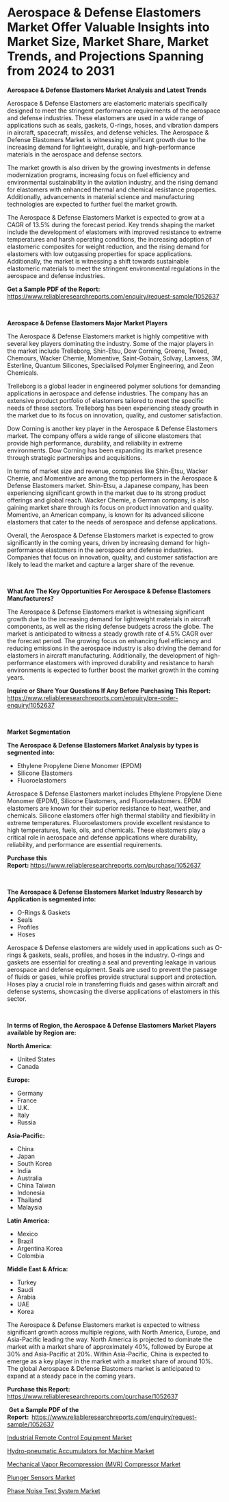 <p><h1>Aerospace & Defense Elastomers Market Offer Valuable Insights into Market Size, Market Share, Market Trends, and Projections Spanning from 2024 to 2031</h1></p><p><strong>Aerospace & Defense Elastomers Market Analysis and Latest Trends</strong></p>
<p><p>Aerospace & Defense Elastomers are elastomeric materials specifically designed to meet the stringent performance requirements of the aerospace and defense industries. These elastomers are used in a wide range of applications such as seals, gaskets, O-rings, hoses, and vibration dampers in aircraft, spacecraft, missiles, and defense vehicles. The Aerospace & Defense Elastomers Market is witnessing significant growth due to the increasing demand for lightweight, durable, and high-performance materials in the aerospace and defense sectors. </p><p>The market growth is also driven by the growing investments in defense modernization programs, increasing focus on fuel efficiency and environmental sustainability in the aviation industry, and the rising demand for elastomers with enhanced thermal and chemical resistance properties. Additionally, advancements in material science and manufacturing technologies are expected to further fuel the market growth.</p><p>The Aerospace & Defense Elastomers Market is expected to grow at a CAGR of 13.5% during the forecast period. Key trends shaping the market include the development of elastomers with improved resistance to extreme temperatures and harsh operating conditions, the increasing adoption of elastomeric composites for weight reduction, and the rising demand for elastomers with low outgassing properties for space applications. Additionally, the market is witnessing a shift towards sustainable elastomeric materials to meet the stringent environmental regulations in the aerospace and defense industries.</p></p>
<p><strong>Get a Sample PDF of the Report:&nbsp;</strong> <a href="https://www.reliableresearchreports.com/enquiry/request-sample/1052637">https://www.reliableresearchreports.com/enquiry/request-sample/1052637</a></p>
<p>&nbsp;</p>
<p><strong>Aerospace & Defense Elastomers Major Market Players</strong></p>
<p><p>The Aerospace & Defense Elastomers market is highly competitive with several key players dominating the industry. Some of the major players in the market include Trelleborg, Shin-Etsu, Dow Corning, Greene, Tweed, Chemours, Wacker Chemie, Momentive, Saint-Gobain, Solvay, Lanxess, 3M, Esterline, Quantum Silicones, Specialised Polymer Engineering, and Zeon Chemicals.</p><p>Trelleborg is a global leader in engineered polymer solutions for demanding applications in aerospace and defense industries. The company has an extensive product portfolio of elastomers tailored to meet the specific needs of these sectors. Trelleborg has been experiencing steady growth in the market due to its focus on innovation, quality, and customer satisfaction.</p><p>Dow Corning is another key player in the Aerospace & Defense Elastomers market. The company offers a wide range of silicone elastomers that provide high performance, durability, and reliability in extreme environments. Dow Corning has been expanding its market presence through strategic partnerships and acquisitions.</p><p>In terms of market size and revenue, companies like Shin-Etsu, Wacker Chemie, and Momentive are among the top performers in the Aerospace & Defense Elastomers market. Shin-Etsu, a Japanese company, has been experiencing significant growth in the market due to its strong product offerings and global reach. Wacker Chemie, a German company, is also gaining market share through its focus on product innovation and quality. Momentive, an American company, is known for its advanced silicone elastomers that cater to the needs of aerospace and defense applications.</p><p>Overall, the Aerospace & Defense Elastomers market is expected to grow significantly in the coming years, driven by increasing demand for high-performance elastomers in the aerospace and defense industries. Companies that focus on innovation, quality, and customer satisfaction are likely to lead the market and capture a larger share of the revenue.</p></p>
<p>&nbsp;</p>
<p><strong>What Are The Key Opportunities For Aerospace & Defense Elastomers Manufacturers?</strong></p>
<p><p>The Aerospace & Defense Elastomers market is witnessing significant growth due to the increasing demand for lightweight materials in aircraft components, as well as the rising defense budgets across the globe. The market is anticipated to witness a steady growth rate of 4.5% CAGR over the forecast period. The growing focus on enhancing fuel efficiency and reducing emissions in the aerospace industry is also driving the demand for elastomers in aircraft manufacturing. Additionally, the development of high-performance elastomers with improved durability and resistance to harsh environments is expected to further boost the market growth in the coming years.</p></p>
<p><strong>Inquire or Share Your Questions If Any Before Purchasing This Report:</strong> <a href="https://www.reliableresearchreports.com/enquiry/pre-order-enquiry/1052637">https://www.reliableresearchreports.com/enquiry/pre-order-enquiry/1052637</a></p>
<p>&nbsp;</p>
<p><strong>Market Segmentation</strong></p>
<p><strong>The Aerospace & Defense Elastomers Market Analysis by types is segmented into:</strong></p>
<p><ul><li>Ethylene Propylene Diene Monomer (EPDM)</li><li>Silicone Elastomers</li><li>Fluoroelastomers</li></ul></p>
<p><p>Aerospace & Defense Elastomers market includes Ethylene Propylene Diene Monomer (EPDM), Silicone Elastomers, and Fluoroelastomers. EPDM elastomers are known for their superior resistance to heat, weather, and chemicals. Silicone elastomers offer high thermal stability and flexibility in extreme temperatures. Fluoroelastomers provide excellent resistance to high temperatures, fuels, oils, and chemicals. These elastomers play a critical role in aerospace and defense applications where durability, reliability, and performance are essential requirements.</p></p>
<p><strong>Purchase this Report:&nbsp;</strong><a href="https://www.reliableresearchreports.com/purchase/1052637">https://www.reliableresearchreports.com/purchase/1052637</a></p>
<p>&nbsp;</p>
<p><strong>The Aerospace & Defense Elastomers Market Industry Research by Application is segmented into:</strong></p>
<p><ul><li>O-Rings & Gaskets</li><li>Seals</li><li>Profiles</li><li>Hoses</li></ul></p>
<p><p>Aerospace & Defense elastomers are widely used in applications such as O-rings & gaskets, seals, profiles, and hoses in the industry. O-rings and gaskets are essential for creating a seal and preventing leakage in various aerospace and defense equipment. Seals are used to prevent the passage of fluids or gases, while profiles provide structural support and protection. Hoses play a crucial role in transferring fluids and gases within aircraft and defense systems, showcasing the diverse applications of elastomers in this sector.</p></p>
<p>&nbsp;</p>
<p><strong>In terms of Region, the Aerospace & Defense Elastomers Market Players available by Region are:</strong></p>
<p>
    <p> <strong> North America: </strong>
        <ul>
            <li>United States</li>
            <li>Canada</li>
        </ul>
        </p> 
    <p> <strong> Europe: </strong>
        <ul>
            <li>Germany</li>
            <li>France</li>
            <li>U.K.</li>
            <li>Italy</li>
            <li>Russia</li>
        </ul>
        </p> 
    <p> <strong> Asia-Pacific: </strong>
        <ul>
            <li>China</li>
            <li>Japan</li>
            <li>South Korea</li>
            <li>India</li>
            <li>Australia</li>
            <li>China Taiwan</li>
            <li>Indonesia</li>
            <li>Thailand</li>
            <li>Malaysia</li>
        </ul>
        </p> 
    <p> <strong> Latin America: </strong>
        <ul>
            <li>Mexico</li>
            <li>Brazil</li>
            <li>Argentina Korea</li>
            <li>Colombia</li>
        </ul>
        </p> 
    <p> <strong> Middle East & Africa: </strong>
        <ul>
            <li>Turkey</li>
            <li>Saudi</li>
            <li>Arabia</li>
            <li>UAE</li>
            <li>Korea</li>
        </ul>
    </p>
    </p>
<p><p>The Aerospace & Defense Elastomers market is expected to witness significant growth across multiple regions, with North America, Europe, and Asia-Pacific leading the way. North America is projected to dominate the market with a market share of approximately 40%, followed by Europe at 30% and Asia-Pacific at 20%. Within Asia-Pacific, China is expected to emerge as a key player in the market with a market share of around 10%. The global Aerospace & Defense Elastomers market is anticipated to expand at a steady pace in the coming years.</p></p>
<p><strong>Purchase this Report: </strong><a href="https://www.reliableresearchreports.com/purchase/1052637">https://www.reliableresearchreports.com/purchase/1052637</a></p>
<p>&nbsp;<strong>Get a Sample PDF of the Report:&nbsp;&nbsp;</strong><a href="https://www.reliableresearchreports.com/enquiry/request-sample/1052637">https://www.reliableresearchreports.com/enquiry/request-sample/1052637</a></p>
<p><strong></strong></p>
<p><p><a href="https://medium.com/@norvalolson/industrial-remote-control-equipment-market-comprehensive-assessment-by-type-application-and-1f7e8d00c42b">Industrial Remote Control Equipment Market</a></p><p><a href="https://medium.com/@queenlittle95/hydro-pneumatic-accumulators-for-machine-nbsp-market-focuses-on-market-share-size-and-projected-1f0937ac7b17">Hydro-pneumatic Accumulators for Machine Market</a></p><p><a href="https://github.com/dimitrishawkinswaynenp91rgz/Market-Research-Report-List-1/blob/main/mechanical-vapor-recompression-mvr-compressor-market.md">Mechanical Vapor Recompression (MVR) Compressor Market</a></p><p><a href="https://medium.com/@queenlittle95/plunger-sensors-market-share-evolution-and-market-growth-trends-2024-2031-88c8c9f01113">Plunger Sensors Market</a></p><p><a href="https://medium.com/@norvalolson/phase-noise-test-system-market-analysis-its-cagr-market-segmentation-and-global-industry-overview-9752e307cb57">Phase Noise Test System Market</a></p></p>